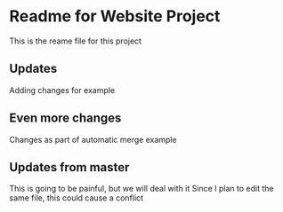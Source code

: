 # Readme for Website Project

This is the reame file for this project

## Updates

Adding changes for example

## Even more changes

Changes as part of automatic merge example

## Updates from master

This is going to be painful, but we will deal with it
Since I plan to edit the same file, this could cause a conflict



